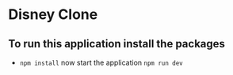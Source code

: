 # Disney Clone 

## To run this application install the packages
- `npm install`
now start the application `npm run dev `